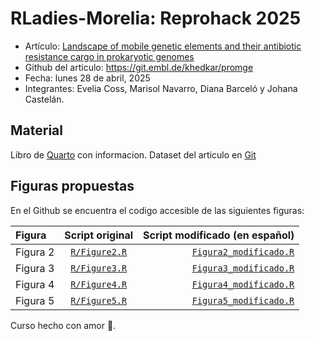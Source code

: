 # RLadies-Morelia: Reprohack 2025

-   Artículo: [Landscape of mobile genetic elements and their antibiotic resistance cargo in prokaryotic genomes](https://academic.oup.com/nar/article/50/6/3155/6552054)
-   Github del articulo: https://git.embl.de/khedkar/promge
-   Fecha: lunes 28 de abril, 2025
-   Integrantes: Evelia Coss, Marisol Navarro, Diana Barceló y Johana Castelán.

## Material

Libro de [Quarto](https://iscb-rsg-mexico.github.io/Reprohack2025_RLadiesMorelia_RSGMexico/docs/index.html) con informacion. Dataset del articulo en [Git](https://git.embl.de/khedkar/promge)

## Figuras propuestas

En el Github se encuentra el codigo accesible de las siguientes figuras:


| Figura              | Script original  | Script modificado (en español)  | 
| :------------------ | :------: | ----: | 
| Figura 2            |   [`R/Figure2.R`](https://git.embl.de/khedkar/promge/-/blob/main/R/Figure2.R?ref_type=heads)   | [`Figura2_modificado.R`](https://github.com/ISCB-RSG-MEXICO/Reprohack2025_RLadiesMorelia_RSGMexico/blob/main/scripts/Figura2_modificado.R) |
| Figura 3            |   [`R/Figure3.R`](https://git.embl.de/khedkar/promge/-/blob/main/R/Figure3.R?ref_type=heads)   | [`Figura3_modificado.R`](https://github.com/ISCB-RSG-MEXICO/Reprohack2025_RLadiesMorelia_RSGMexico/blob/main/scripts/Figura3_modificado.R) | 
| Figura 4            |  [`R/Figure4.R`](https://git.embl.de/khedkar/promge/-/blob/main/R/Figure4.R?ref_type=heads)   | [`Figura4_modificado.R`](https://github.com/ISCB-RSG-MEXICO/Reprohack2025_RLadiesMorelia_RSGMexico/blob/main/scripts/Figura4_modificado.R) | 
| Figura 5            |  [`R/Figure5.R`](https://git.embl.de/khedkar/promge/-/blob/main/R/Figure5.R?ref_type=heads)   | [`Figura5_modificado.R`](https://github.com/ISCB-RSG-MEXICO/Reprohack2025_RLadiesMorelia_RSGMexico/blob/main/scripts/Figura5_modificado.R) | 


Curso hecho con amor 💜.

